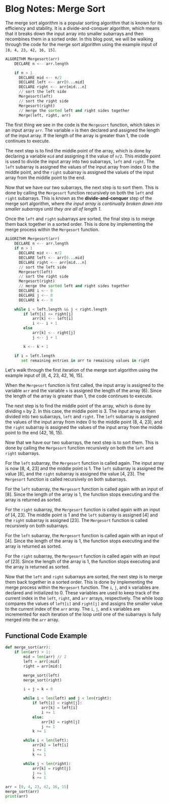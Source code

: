 # Blog Notes: Merge Sort

The merge sort algorithm is a popular sorting algorithm that is known for its efficiency and stability. It is a divide-and-conquer algorithm, which means that it breaks down the input array into smaller subarrays and then recombines them in a sorted order. In this blog post, we will be walking through the code for the merge sort algorithm using the example input of `[8, 4, 23, 42, 16, 15]`.

```py
ALGORITHM Mergesort(arr)
    DECLARE n <-- arr.length

    if n > 1
      DECLARE mid <-- n/2
      DECLARE left <-- arr[0...mid]
      DECLARE right <-- arr[mid...n]
      // sort the left side
      Mergesort(left)
      // sort the right side
      Mergesort(right)
      // merge the sorted left and right sides together
      Merge(left, right, arr)
```

The first thing we see in the code is the `Mergesort` function, which takes in an input array `arr`. The variable `n` is then declared and assigned the length of the input array. If the length of the array is greater than 1, the code continues to execute.

The next step is to find the middle point of the array, which is done by declaring a variable `mid` and assigning it the value of `n/2`. This middle point is used to divide the input array into two subarrays, `left` and `right`. The `left` subarray is assigned the values of the input array from index 0 to the middle point, and the `right` subarray is assigned the values of the input array from the middle point to the end.

Now that we have our two subarrays, the next step is to sort them. This is done by calling the `Mergesort` function recursively on both the `left` and `right` subarrays. This is known as the **divide-and-conquer** step of the merge sort algorithm, where *the input array is continually broken down into smaller subarrays until they are all of length 1*.

Once the `left` and `right` subarrays are sorted, the final step is to merge them back together in a sorted order. This is done by implementing the merge process within the `Mergesort` function.

```py
ALGORITHM Mergesort(arr)
    DECLARE n <-- arr.length
    if n > 1
      DECLARE mid <-- n/2
      DECLARE left <-- arr[0...mid]
      DECLARE right <-- arr[mid...n]
      // sort the left side
      Mergesort(left)
      // sort the right side
      Mergesort(right)
      // merge the sorted left and right sides together
      DECLARE i <-- 0
      DECLARE j <-- 0
      DECLARE k <-- 0

    while i < left.length && j < right.length
        if left[i] <= right[j]
            arr[k] <-- left[i]
            i <-- i + 1
        else
            arr[k] <-- right[j]
            j <-- j + 1

        k <-- k + 1

    if i = left.length
       set remaining entries in arr to remaining values in right
```

Let's walk through the first iteration of the merge sort algorithm using the example input of [8, 4, 23, 42, 16, 15].

When the `Mergesort` function is first called, the input array is assigned to the variable `arr` and the variable `n` is assigned the length of the array (6). Since the length of the array is greater than 1, the code continues to execute.

The next step is to find the middle point of the array, which is done by dividing `n` by 2. In this case, the middle point is 3. The input array is then divided into two subarrays, `left` and `right`. The `left` subarray is assigned the values of the input array from index 0 to the middle point (8, 4, 23), and the `right` subarray is assigned the values of the input array from the middle point to the end (42, 16, 15).

Now that we have our two subarrays, the next step is to sort them. This is done by calling the `Mergesort` function recursively on both the `left` and `right` subarrays.

For the `left` subarray, the `Mergesort` function is called again. The input array is now [8, 4, 23] and the middle point is 1. The `left` subarray is assigned the value [8], and the `right` subarray is assigned the value [4, 23]. The `Mergesort` function is called recursively on both subarrays.

For the `left` subarray, the `Mergesort` function is called again with an input of [8]. Since the length of the array is 1, the function stops executing and the array is returned as sorted.

For the `right` subarray, the `Mergesort` function is called again with an input of [4, 23]. The middle point is 1 and the `left` subarray is assigned [4] and the `right` subarray is assigned [23]. The `Mergesort` function is called recursively on both subarrays.

For the `left` subarray, the `Mergesort` function is called again with an input of [4]. Since the length of the array is 1, the function stops executing and the array is returned as sorted.

For the `right` subarray, the `Mergesort` function is called again with an input of [23]. Since the length of the array is 1, the function stops executing and the array is returned as sorted.

Now that the `left` and `right` subarrays are sorted, the next step is to merge them back together in a sorted order. This is done by implementing the merge process within the `Mergesort` function. The `i`, `j`, and `k` variables are declared and initialized to 0. These variables are used to keep track of the current index in the `left`, `right`, and `arr` arrays, respectively. The while loop compares the values of `left[i]` and `right[j]` and assigns the smaller value to the current index of the `arr` array. The `i`, `j`, and `k` variables are incremented for each iteration of the loop until one of the subarrays is fully merged into the `arr` array.

## Functional Code Example

```py
def merge_sort(arr):
    if len(arr) > 1:
        mid = len(arr) // 2
        left = arr[:mid]
        right = arr[mid:]

        merge_sort(left)
        merge_sort(right)

        i = j = k = 0

        while i < len(left) and j < len(right):
            if left[i] < right[j]:
                arr[k] = left[i]
                i += 1
            else:
                arr[k] = right[j]
                j += 1
            k += 1

        while i < len(left):
            arr[k] = left[i]
            i += 1
            k += 1

        while j < len(right):
            arr[k] = right[j]
            j += 1
            k += 1

arr = [8, 4, 23, 42, 16, 15]
merge_sort(arr)
print(arr)
```
